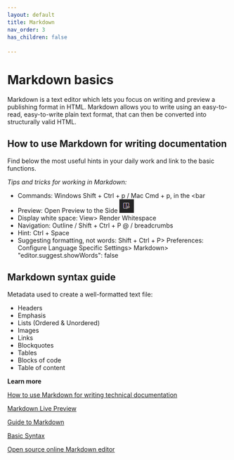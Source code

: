 ```yaml
---
layout: default
title: Markdown
nav_order: 3
has_children: false

---
```




# Markdown basics
Markdown is a text editor which lets you focus on writing and preview a publishing format in HTML. Markdown allows you to write using an easy-to-read, easy-to-write plain text format, that can then be converted into structurally valid HTML.

## How to use Markdown for writing documentation

 Find below the most useful hints in your daily work and link to the basic functions.

 *Tips and tricks for working in Markdown:*
* Commands: Windows Shift + Ctrl + p / Mac Cmd + p, in the <bar
* Preview: Open Preview to the Side ![](assets/../../assets/images/preview.png)
* Display white space: View> Render Whitespace
* Navigation: Outline / Shift + Ctrl + P @ / breadcrumbs
* Hint: Ctrl + Space
* Suggesting formatting, not words: Shift + Ctrl + P> Preferences: Configure Language Specific Settings> Markdown> "editor.suggest.showWords": false


## Markdown syntax guide

Metadata used to create a well-formatted text file:

* Headers
* Emphasis
* Lists (Ordered & Unordered)
* Images
* Links
* Blockquotes
* Tables
* Blocks of code
* Table of content
  
**Learn more**

 [How to use Markdown for writing technical documentation](https://experienceleague.adobe.com/docs/contributor/contributor-guide/writing-essentials/markdown.html?lang=en)

[Markdown Live Preview](https://markdownlivepreview.com/)

[Guide to Markdown](https://ghost.org/changelog/markdown/)

[Basic Syntax](https://www.markdownguide.org/basic-syntax/)

[Open source online Markdown editor](https://pandao.github.io/editor.md/en.html)

